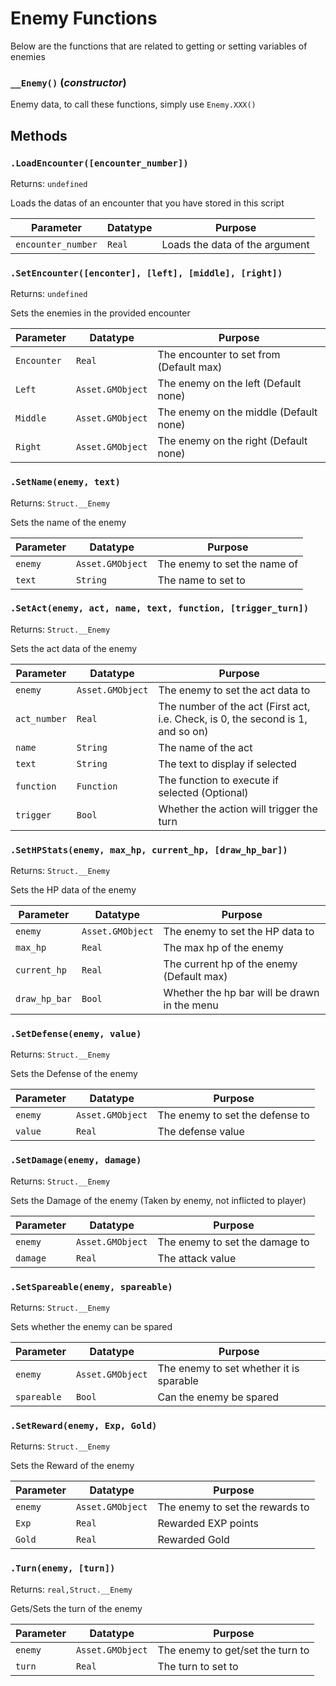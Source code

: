 # Enemy Functions
Below are the functions that are related to getting or setting variables of enemies

### `__Enemy()` (*constructor*)

Enemy data, to call these functions, simply use `Enemy.XXX()`

**Methods**
---
### `.LoadEncounter([encounter_number])` 
Returns: `undefined`

Loads the datas of an encounter that you have stored in this script

| Parameter | Datatype  | Purpose |
|-----------|-----------|---------|
|`encounter_number` |`Real` |Loads the data of the argument |

### `.SetEncounter([enconter], [left], [middle], [right])` 
Returns: `undefined`

Sets the enemies in the provided encounter

| Parameter | Datatype  | Purpose |
|-----------|-----------|---------|
|`Encounter` |`Real` |The encounter to set from (Default max) |
|`Left` |`Asset.GMObject` |The enemy on the left (Default none) |
|`Middle` |`Asset.GMObject` |The enemy on the middle (Default none) |
|`Right` |`Asset.GMObject` |The enemy on the right (Default none) |

### `.SetName(enemy, text)` 
Returns: `Struct.__Enemy`

Sets the name of the enemy

| Parameter | Datatype  | Purpose |
|-----------|-----------|---------|
|`enemy` |`Asset.GMObject` |The enemy to set the name of |
|`text` |`String` |The name to set to |

### `.SetAct(enemy, act, name, text, function, [trigger_turn])` 
Returns: `Struct.__Enemy`

Sets the act data of the enemy

| Parameter | Datatype  | Purpose |
|-----------|-----------|---------|
|`enemy` |`Asset.GMObject` |The enemy to set the act data to |
|`act_number` |`Real` |The number of the act (First act, i.e. Check, is 0, the second is 1, and so on) |
|`name` |`String` |The name of the act |
|`text` |`String` |The text to display if selected |
|`function` |`Function` |The function to execute if selected (Optional) |
|`trigger` |`Bool` |Whether the action will trigger the turn |

### `.SetHPStats(enemy, max_hp, current_hp, [draw_hp_bar])` 
Returns: `Struct.__Enemy`

Sets the HP data of the enemy

| Parameter | Datatype  | Purpose |
|-----------|-----------|---------|
|`enemy` |`Asset.GMObject` |The enemy to set the HP data to |
|`max_hp` |`Real` |The max hp of the enemy |
|`current_hp` |`Real` |The current hp of the enemy (Default max) |
|`draw_hp_bar` |`Bool` |Whether the hp bar will be drawn in the menu |

### `.SetDefense(enemy, value)` 
Returns: `Struct.__Enemy`

Sets the Defense of the enemy

| Parameter | Datatype  | Purpose |
|-----------|-----------|---------|
|`enemy` |`Asset.GMObject` |The enemy to set the defense to |
|`value` |`Real` |The defense value |

### `.SetDamage(enemy, damage)` 
Returns: `Struct.__Enemy`

Sets the Damage of the enemy (Taken by enemy, not inflicted to player)

| Parameter | Datatype  | Purpose |
|-----------|-----------|---------|
|`enemy` |`Asset.GMObject` |The enemy to set the damage to |
|`damage` |`Real` |The attack value |

### `.SetSpareable(enemy, spareable)` 
Returns: `Struct.__Enemy`

Sets whether the enemy can be spared

| Parameter | Datatype  | Purpose |
|-----------|-----------|---------|
|`enemy` |`Asset.GMObject` |The enemy to set whether it is sparable |
|`spareable` |`Bool` |Can the enemy be spared |

### `.SetReward(enemy, Exp, Gold)` 
Returns: `Struct.__Enemy`

Sets the Reward of the enemy

| Parameter | Datatype  | Purpose |
|-----------|-----------|---------|
|`enemy` |`Asset.GMObject` |The enemy to set the rewards to |
|`Exp` |`Real` |Rewarded EXP points |
|`Gold` |`Real` |Rewarded Gold |

### `.Turn(enemy, [turn])` 
Returns: `real,Struct.__Enemy`

Gets/Sets the turn of the enemy

| Parameter | Datatype  | Purpose |
|-----------|-----------|---------|
|`enemy` |`Asset.GMObject` |The enemy to get/set the turn to |
|`turn` |`Real` |The turn to set to |
